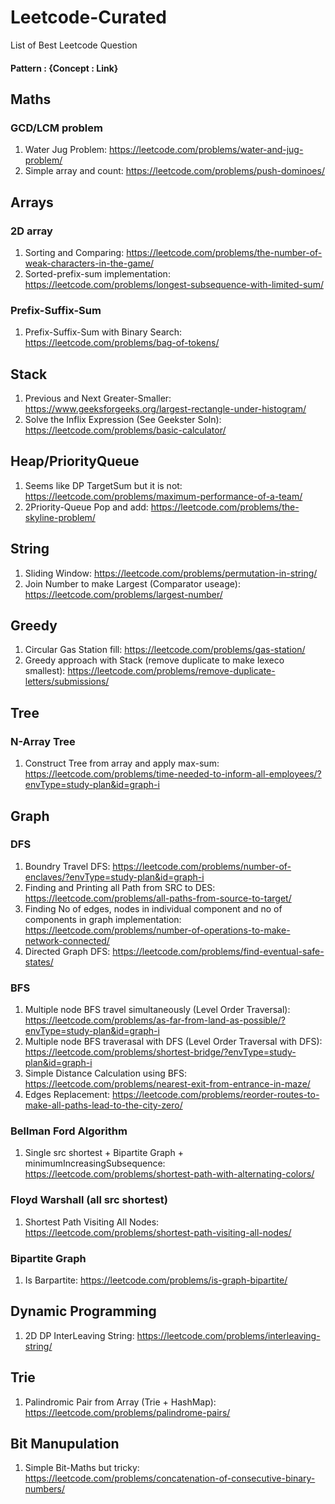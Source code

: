 # Leetcode-Curated
List of Best Leetcode Question

#### Pattern : {Concept : Link}

## Maths
### GCD/LCM problem
1. Water Jug Problem: https://leetcode.com/problems/water-and-jug-problem/
2. Simple array and count: https://leetcode.com/problems/push-dominoes/

## Arrays
### 2D array
1. Sorting and Comparing: https://leetcode.com/problems/the-number-of-weak-characters-in-the-game/
2. Sorted-prefix-sum implementation: https://leetcode.com/problems/longest-subsequence-with-limited-sum/

### Prefix-Suffix-Sum
1. Prefix-Suffix-Sum with Binary Search: https://leetcode.com/problems/bag-of-tokens/

## Stack
1. Previous and Next Greater-Smaller: https://www.geeksforgeeks.org/largest-rectangle-under-histogram/
2. Solve the Inflix Expression (See Geekster Soln): https://leetcode.com/problems/basic-calculator/ 

## Heap/PriorityQueue
1. Seems like DP TargetSum but it is not: https://leetcode.com/problems/maximum-performance-of-a-team/
2. 2Priority-Queue Pop and add: https://leetcode.com/problems/the-skyline-problem/

## String
1. Sliding Window: https://leetcode.com/problems/permutation-in-string/
2. Join Number to make Largest (Comparator useage): https://leetcode.com/problems/largest-number/

## Greedy
1. Circular Gas Station fill: https://leetcode.com/problems/gas-station/
2. Greedy approach with Stack (remove duplicate to make lexeco smallest): https://leetcode.com/problems/remove-duplicate-letters/submissions/

## Tree
### N-Array Tree
1. Construct Tree from array and apply max-sum: https://leetcode.com/problems/time-needed-to-inform-all-employees/?envType=study-plan&id=graph-i

## Graph
### DFS
1. Boundry Travel DFS: https://leetcode.com/problems/number-of-enclaves/?envType=study-plan&id=graph-i
2. Finding and Printing all Path from SRC to DES: https://leetcode.com/problems/all-paths-from-source-to-target/
3. Finding No of edges, nodes in individual component and no of components in graph implementation: https://leetcode.com/problems/number-of-operations-to-make-network-connected/
4. Directed Graph DFS: https://leetcode.com/problems/find-eventual-safe-states/
### BFS
1. Multiple node BFS travel simultaneously (Level Order Traversal): https://leetcode.com/problems/as-far-from-land-as-possible/?envType=study-plan&id=graph-i
2. Multiple node BFS traverasal with DFS (Level Order Traversal with DFS): https://leetcode.com/problems/shortest-bridge/?envType=study-plan&id=graph-i
3. Simple Distance Calculation using BFS: https://leetcode.com/problems/nearest-exit-from-entrance-in-maze/
4. Edges Replacement: https://leetcode.com/problems/reorder-routes-to-make-all-paths-lead-to-the-city-zero/
### Bellman Ford Algorithm
1. Single src shortest + Bipartite Graph + minimumIncreasingSubsequence: https://leetcode.com/problems/shortest-path-with-alternating-colors/
### Floyd Warshall (all src shortest)
1. Shortest Path Visiting All Nodes: https://leetcode.com/problems/shortest-path-visiting-all-nodes/
### Bipartite Graph
1. Is Barpartite: https://leetcode.com/problems/is-graph-bipartite/


## Dynamic Programming
1. 2D DP InterLeaving String: https://leetcode.com/problems/interleaving-string/

## Trie 
1. Palindromic Pair from Array (Trie + HashMap): https://leetcode.com/problems/palindrome-pairs/

## Bit Manupulation
1. Simple Bit-Maths but tricky: https://leetcode.com/problems/concatenation-of-consecutive-binary-numbers/
